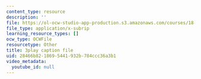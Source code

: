```yaml
---
content_type: resource
description: ''
file: https://ol-ocw-studio-app-production.s3.amazonaws.com/courses/18-06sc-linear-algebra-fall-2011/28466b8218695441932b784ccc36a3b1_wuyAeWE3iIM.vtt
file_type: application/x-subrip
learning_resource_types: []
ocw_type: OCWFile
resourcetype: Other
title: 3play caption file
uid: 28466b82-1869-5441-932b-784ccc36a3b1
video_metadata:
  youtube_id: null
---
```

